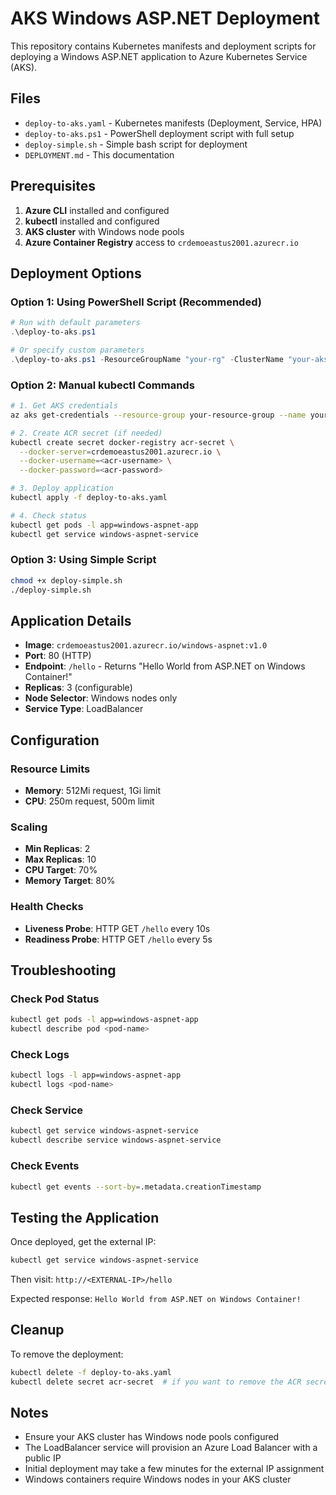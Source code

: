 # AKS Windows ASP.NET Deployment

This repository contains Kubernetes manifests and deployment scripts for deploying a Windows ASP.NET application to Azure Kubernetes Service (AKS).

## Files

- `deploy-to-aks.yaml` - Kubernetes manifests (Deployment, Service, HPA)
- `deploy-to-aks.ps1` - PowerShell deployment script with full setup
- `deploy-simple.sh` - Simple bash script for deployment
- `DEPLOYMENT.md` - This documentation

## Prerequisites

1. **Azure CLI** installed and configured
2. **kubectl** installed and configured
3. **AKS cluster** with Windows node pools
4. **Azure Container Registry** access to `crdemoeastus2001.azurecr.io`

## Deployment Options

### Option 1: Using PowerShell Script (Recommended)

```powershell
# Run with default parameters
.\deploy-to-aks.ps1

# Or specify custom parameters
.\deploy-to-aks.ps1 -ResourceGroupName "your-rg" -ClusterName "your-aks" -AcrName "crdemoeastus2001"
```

### Option 2: Manual kubectl Commands

```bash
# 1. Get AKS credentials
az aks get-credentials --resource-group your-resource-group --name your-aks-cluster

# 2. Create ACR secret (if needed)
kubectl create secret docker-registry acr-secret \
  --docker-server=crdemoeastus2001.azurecr.io \
  --docker-username=<acr-username> \
  --docker-password=<acr-password>

# 3. Deploy application
kubectl apply -f deploy-to-aks.yaml

# 4. Check status
kubectl get pods -l app=windows-aspnet-app
kubectl get service windows-aspnet-service
```

### Option 3: Using Simple Script

```bash
chmod +x deploy-simple.sh
./deploy-simple.sh
```

## Application Details

- **Image**: `crdemoeastus2001.azurecr.io/windows-aspnet:v1.0`
- **Port**: 80 (HTTP)
- **Endpoint**: `/hello` - Returns "Hello World from ASP.NET on Windows Container!"
- **Replicas**: 3 (configurable)
- **Node Selector**: Windows nodes only
- **Service Type**: LoadBalancer

## Configuration

### Resource Limits
- **Memory**: 512Mi request, 1Gi limit
- **CPU**: 250m request, 500m limit

### Scaling
- **Min Replicas**: 2
- **Max Replicas**: 10
- **CPU Target**: 70%
- **Memory Target**: 80%

### Health Checks
- **Liveness Probe**: HTTP GET `/hello` every 10s
- **Readiness Probe**: HTTP GET `/hello` every 5s

## Troubleshooting

### Check Pod Status
```bash
kubectl get pods -l app=windows-aspnet-app
kubectl describe pod <pod-name>
```

### Check Logs
```bash
kubectl logs -l app=windows-aspnet-app
kubectl logs <pod-name>
```

### Check Service
```bash
kubectl get service windows-aspnet-service
kubectl describe service windows-aspnet-service
```

### Check Events
```bash
kubectl get events --sort-by=.metadata.creationTimestamp
```

## Testing the Application

Once deployed, get the external IP:

```bash
kubectl get service windows-aspnet-service
```

Then visit: `http://<EXTERNAL-IP>/hello`

Expected response: `Hello World from ASP.NET on Windows Container!`

## Cleanup

To remove the deployment:

```bash
kubectl delete -f deploy-to-aks.yaml
kubectl delete secret acr-secret  # if you want to remove the ACR secret too
```

## Notes

- Ensure your AKS cluster has Windows node pools configured
- The LoadBalancer service will provision an Azure Load Balancer with a public IP
- Initial deployment may take a few minutes for the external IP assignment
- Windows containers require Windows nodes in your AKS cluster